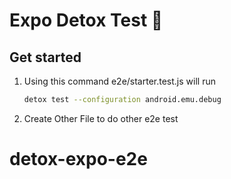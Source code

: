 # Expo Detox Test 👋

## Get started

1. Using this command e2e/starter.test.js will run

   ```bash
   detox test --configuration android.emu.debug
   ```

2. Create Other File to do other e2e test
# detox-expo-e2e
